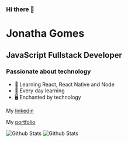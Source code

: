 ### Hi there 👋

# Jonatha Gomes

## JavaScript Fullstack Developer
### Passionate about technology

- :purple_heart: Learning React, React Native and Node
- :rocket: Every day learning
- :desktop_computer: Enchanted by technology

My [linkedin](https://www.linkedin.com/in/jonatha-gomes-99587a1ab/)

My [portfolio](https://johnnydev.netlify.com/)

![Github Stats](https://github-readme-stats.vercel.app/api/top-langs/?username=JonathaGomes&theme=radical)
![Github Stats](https://github-readme-stats.vercel.app/api?username=JonathaGomes&theme=radical&count_private=true&show_icons=true)
